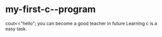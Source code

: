 # my-first-c--program
cout<<"hello";
you can become a good teacher in future
Learning c is a easy task.
